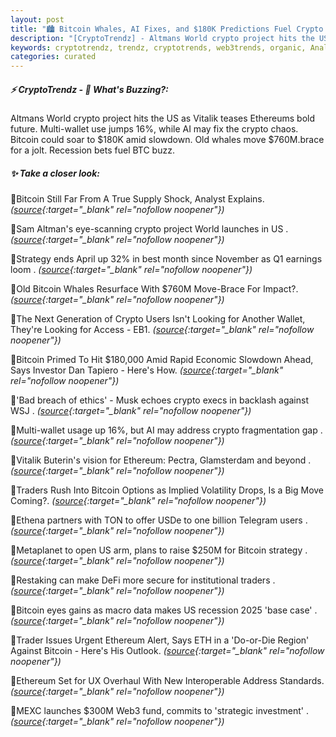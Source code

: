 ```yaml
---
layout: post
title: "🏙️ Bitcoin Whales, AI Fixes, and $180K Predictions Fuel Crypto Buzz Bitcoin News"
description: "[CryptoTrendz] - Altmans World crypto project hits the US as Vitalik teases Ethereums bold future. Multi-wallet use jumps 16%, while AI may fix the crypto chaos. Bitcoin could soar to $180K amid slowdown. Old whales move $760M.brace for a jolt. Recession bets fuel BTC buzz."
keywords: cryptotrendz, trendz, cryptotrends, web3trends, organic, Analyst, AI, Web3, Bitcoin, Ethereum, ETH, crypto
categories: curated
---
```


##### ⚡ CryptoTrendz - 📌 *What's Buzzing?:*

Altmans World crypto project hits the US as Vitalik teases Ethereums bold future. Multi-wallet use jumps 16%, while AI may fix the crypto chaos. Bitcoin could soar to $180K amid slowdown. Old whales move $760M.brace for a jolt. Recession bets fuel BTC buzz.

##### ✨ *Take a closer look:*


🔹Bitcoin Still Far From A True Supply Shock, Analyst Explains. *([source](https://s.avyag.com/jk7o){:target="_blank" rel="nofollow noopener"})*

🔹Sam Altman's eye-scanning crypto project World launches in US . *([source](https://s.avyag.com/md1c){:target="_blank" rel="nofollow noopener"})*

🔹Strategy ends April up 32% in best month since November as Q1 earnings loom . *([source](https://s.avyag.com/d7xz){:target="_blank" rel="nofollow noopener"})*

🔹Old Bitcoin Whales Resurface With $760M Move-Brace For Impact?. *([source](https://s.avyag.com/3muv){:target="_blank" rel="nofollow noopener"})*

🔹The Next Generation of Crypto Users Isn't Looking for Another Wallet, They're Looking for Access - EB1. *([source](https://s.avyag.com/sxzo){:target="_blank" rel="nofollow noopener"})*

🔹Bitcoin Primed To Hit $180,000 Amid Rapid Economic Slowdown Ahead, Says Investor Dan Tapiero - Here's How. *([source](https://s.avyag.com/ajmp){:target="_blank" rel="nofollow noopener"})*

🔹'Bad breach of ethics' - Musk echoes crypto execs in backlash against WSJ . *([source](https://s.avyag.com/87ld){:target="_blank" rel="nofollow noopener"})*

🔹Multi-wallet usage up 16%, but AI may address crypto fragmentation gap . *([source](https://s.avyag.com/m1xt){:target="_blank" rel="nofollow noopener"})*

🔹Vitalik Buterin's vision for Ethereum: Pectra, Glamsterdam and beyond . *([source](https://s.avyag.com/lnzt){:target="_blank" rel="nofollow noopener"})*

🔹Traders Rush Into Bitcoin Options as Implied Volatility Drops, Is a Big Move Coming?. *([source](https://s.avyag.com/nhu5){:target="_blank" rel="nofollow noopener"})*

🔹Ethena partners with TON to offer USDe to one billion Telegram users . *([source](https://s.avyag.com/regf){:target="_blank" rel="nofollow noopener"})*

🔹Metaplanet to open US arm, plans to raise $250M for Bitcoin strategy . *([source](https://s.avyag.com/j80r){:target="_blank" rel="nofollow noopener"})*

🔹Restaking can make DeFi more secure for institutional traders . *([source](https://s.avyag.com/dtgc){:target="_blank" rel="nofollow noopener"})*

🔹Bitcoin eyes gains as macro data makes US recession 2025 'base case' . *([source](https://s.avyag.com/z2gs){:target="_blank" rel="nofollow noopener"})*

🔹Trader Issues Urgent Ethereum Alert, Says ETH in a 'Do-or-Die Region' Against Bitcoin - Here's His Outlook. *([source](https://s.avyag.com/09l2){:target="_blank" rel="nofollow noopener"})*

🔹Ethereum Set for UX Overhaul With New Interoperable Address Standards. *([source](https://s.avyag.com/odq9){:target="_blank" rel="nofollow noopener"})*

🔹MEXC launches $300M Web3 fund, commits to 'strategic investment' . *([source](https://s.avyag.com/6hiz){:target="_blank" rel="nofollow noopener"})*
